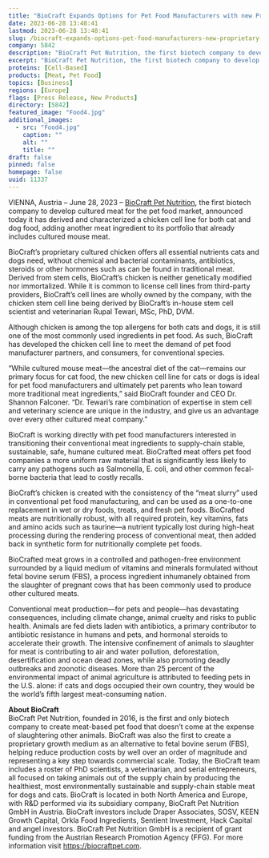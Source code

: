 ```yaml
---
title: "BioCraft Expands Options for Pet Food Manufacturers with new Proprietary Chicken Cell Line"
date: 2023-06-28 13:48:41
lastmod: 2023-06-28 13:48:41
slug: /biocraft-expands-options-pet-food-manufacturers-new-proprietary-chicken-cell-line
company: 5842
description: "BioCraft Pet Nutrition, the first biotech company to develop cultured meat for the pet food market, announced today it has derived and characterized a chicken cell line for both cat and dog food, adding another meat ingredient to its portfolio that already includes cultured mouse meat."
excerpt: "BioCraft Pet Nutrition, the first biotech company to develop cultured meat for the pet food market, announced today it has derived and characterized a chicken cell line for both cat and dog food, adding another meat ingredient to its portfolio that already includes cultured mouse meat."
proteins: [Cell-Based]
products: [Meat, Pet Food]
topics: [Business]
regions: [Europe]
flags: [Press Release, New Products]
directory: [5842]
featured_image: "Food4.jpg"
additional_images:
  - src: "Food4.jpg"
    caption: ""
    alt: ""
    title: ""
draft: false
pinned: false
homepage: false
uuid: 11337
---
```

<p>VIENNA, Austria – June 28, 2023 – <a href="https://u7061146.ct.sendgrid.net/ls/click?upn=7-2Fu-2BFt8h-2F-2B8IbrV7wG96TO3cmrcgK2OkhgI1G9SLQvk-3DzuHI_tMV4yW93kyq5xPNHdnwLP1f9RG297xY9o1sswaOmKAl76jEnjDLFJzSm4Di45-2BxPgGF7-2FLGAUKZrDu5T8is8GPa-2BfFjAnKFzMjIj3vKVSZVrGiGFK-2BgRdv5-2BhxlKQkGo1TaB3LCzyAIPWe4150mZM0RYBpGA0sfahW0z1HL-2FmqGGeTtHd7KTq7X-2BLX-2Bd0HdvIZ-2FiZcunVCMluIqEGArvLEHCBnQz4bRJ3519cCVfoIVZmY7Ngt4v9Hj64kyCBXfbT7yxg67Ckjcdd-2FuW4mFuUAp5uU8IxR5K3qbkziFMUmdfONtvG6ljJct6LuJRX6RyrnuDAJGVHZ6jGEZxKcWdx4L-2BL2fedxh1mwTyPlcakdY-3D">BioCraft Pet Nutrition</a>, the first biotech company to develop cultured meat for the pet food market, announced today it has derived and characterized a chicken cell line for both cat and dog food, adding another meat ingredient to its portfolio that already includes cultured mouse meat.</p>
<p>BioCraft’s proprietary cultured chicken offers all essential nutrients cats and dogs need, without chemical and bacterial contaminants, antibiotics, steroids or other hormones such as can be found in traditional meat. Derived from stem cells, BioCraft’s chicken is neither genetically modified nor immortalized. While it is common to license cell lines from third-party providers, BioCraft’s cell lines are wholly owned by the company, with the chicken stem cell line being derived by BioCraft’s in-house stem cell scientist and veterinarian Rupal Tewari, MSc, PhD, DVM.</p>
<p>Although chicken is among the top allergens for both cats and dogs, it is still one of the most commonly used ingredients in pet food. As such, BioCraft has developed the chicken cell line to meet the demand of pet food manufacturer partners, and consumers, for conventional species.</p>
<p>“While cultured mouse meat—the ancestral diet of the cat—remains our primary focus for cat food, the new chicken cell line for cats or dogs is ideal for pet food manufacturers and ultimately pet parents who lean toward more traditional meat ingredients,” said BioCraft founder and CEO Dr. Shannon Falconer. “Dr. Tewari’s rare combination of expertise in stem cell and veterinary science are unique in the industry, and give us an advantage over every other cultured meat company.”</p>
<p>BioCraft is working directly with pet food manufacturers interested in transitioning their conventional meat ingredients to supply-chain stable, sustainable, safe, humane cultured meat. BioCrafted meat offers pet food companies a more uniform raw material that is significantly less likely to carry any pathogens such as Salmonella, E. coli, and other common fecal-borne bacteria that lead to costly recalls.</p>
<p>BioCraft’s chicken is created with the consistency of the “meat slurry” used in conventional pet food manufacturing, and can be used as a one-to-one replacement in wet or dry foods, treats, and fresh pet foods. BioCrafted meats are nutritionally robust, with all required protein, key vitamins, fats and amino acids such as taurine—a nutrient typically lost during high-heat processing during the rendering process of conventional meat, then added back in synthetic form for nutritionally complete pet foods.</p>
<p>BioCrafted meat grows in a controlled and pathogen-free environment surrounded by a liquid medium of vitamins and minerals formulated without fetal bovine serum (FBS), a process ingredient inhumanely obtained from the slaughter of pregnant cows that has been commonly used to produce other cultured meats.</p>
<p>Conventional meat production—for pets and people—has devastating consequences, including climate change, animal cruelty and risks to public health. Animals are fed diets laden with antibiotics, a primary contributor to antibiotic resistance in humans and pets, and hormonal steroids to accelerate their growth. The intensive confinement of animals to slaughter for meat is contributing to air and water pollution, deforestation, desertification and ocean dead zones, while also promoting deadly outbreaks and zoonotic diseases. More than 25 percent of the environmental impact of animal agriculture is attributed to feeding pets in the U.S. alone: if cats and dogs occupied their own country, they would be the world’s fifth largest meat-consuming nation.  </p>
<p><strong>About BioCraft</strong><br />
BioCraft Pet Nutrition, founded in 2016, is the first and only biotech company to create meat-based pet food that doesn’t come at the expense of slaughtering other animals. BioCraft was also the first to create a proprietary growth medium as an alternative to fetal bovine serum (FBS), helping reduce production costs by well over an order of magnitude and representing a key step towards commercial scale. Today, the BioCraft team includes a roster of PhD scientists, a veterinarian, and serial entrepreneurs, all focused on taking animals out of the supply chain by producing the healthiest, most environmentally sustainable and supply-chain stable meat for dogs and cats. BioCraft is located in both North America and Europe, with R&D performed via its subsidiary company, BioCraft Pet Nutrition GmbH in Austria. BioCraft investors include Draper Associates, SOSV, KEEN Growth Capital, Orkla Food Ingredients, Sentient Investment, Hack Capital and angel investors. BioCraft Pet Nutrition GmbH is a recipient of grant funding from the Austrian Research Promotion Agency (FFG). For more information visit <a href="https://u7061146.ct.sendgrid.net/ls/click?upn=7-2Fu-2BFt8h-2F-2B8IbrV7wG96THmRHQpXiZryQUPMHRFTs-2FU-3DoKBb_tMV4yW93kyq5xPNHdnwLP1f9RG297xY9o1sswaOmKAl76jEnjDLFJzSm4Di45-2BxPgGF7-2FLGAUKZrDu5T8is8GPa-2BfFjAnKFzMjIj3vKVSZVrGiGFK-2BgRdv5-2BhxlKQkGo1TaB3LCzyAIPWe4150mZM0RYBpGA0sfahW0z1HL-2FmqGGeTtHd7KTq7X-2BLX-2Bd0HdvIZ-2FiZcunVCMluIqEGArvLLIMSk84R-2FPvUMRTb8nEdUoGWArJjtIJLR9zr42w2mbdmyKaEeOIAYfNRoC5Bm3Tjdgyraa2Xxbb5PIvfGFF-2B96QSkP1xffdMOgv-2FSFfi57bciRu875sJu7t-2FugYSIzaq-2BdRdlaIKh8iJ3S57sSciEc-3D">https://biocraftpet.com</a>.</p>
